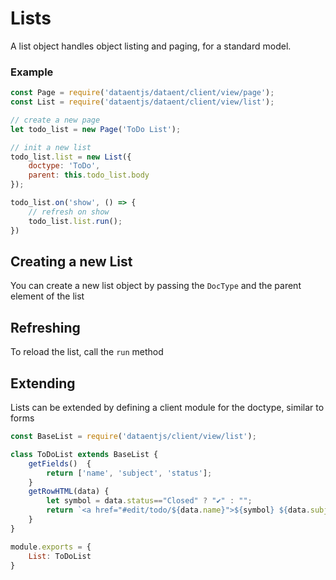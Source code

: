 # Lists

A list object handles object listing and paging, for a standard model.

### Example

```js
const Page = require('dataentjs/dataent/client/view/page');
const List = require('dataentjs/dataent/client/view/list');

// create a new page
let todo_list = new Page('ToDo List');

// init a new list
todo_list.list = new List({
	doctype: 'ToDo',
	parent: this.todo_list.body
});

todo_list.on('show', () => {
	// refresh on show
	todo_list.list.run();
})
```

## Creating a new List

You can create a new list object by passing the `DocType` and the parent element of the list

## Refreshing

To reload the list, call the `run` method

## Extending

Lists can be extended by defining a client module for the doctype, similar to forms

```js
const BaseList = require('dataentjs/client/view/list');

class ToDoList extends BaseList {
    getFields()  {
        return ['name', 'subject', 'status'];
    }
    getRowHTML(data) {
        let symbol = data.status=="Closed" ? "✔" : "";
        return `<a href="#edit/todo/${data.name}">${symbol} ${data.subject}</a>`;
    }
}

module.exports = {
    List: ToDoList
}
```